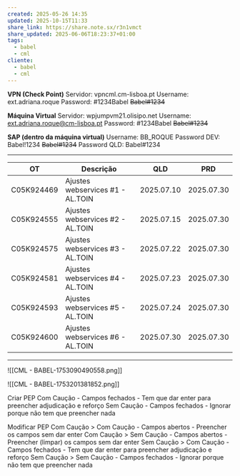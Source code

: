 ```yaml
---
created: 2025-05-26 14:35
updated: 2025-10-15T11:33
share_link: https://share.note.sx/r3n1vmct
share_updated: 2025-06-06T18:23:37+01:00
tags:
  - babel
  - cml
cliente:
  - babel
  - cml
---
```

**VPN (Check Point)**
Servidor: vpncml.cm-lisboa.pt
Username: ext.adriana.roque
Password: \#1234Babel ~~Babel#1234~~

**Máquina Virtual**
Servidor: wpjumpvm21.olisipo.net
Username: ext.adriana.roque@cm-lisboa.pt
Password: \#1234Babel ~~Babel#1234~~

**SAP (dentro da máquina virtual)**
Username: BB_ROQUE
Password DEV: Babel!1234 ~~Babel#1234~~
Password QLD: Babel#1234

---


| OT         | Descrição                        | QLD        | PRD        |
| ---------- | -------------------------------- | ---------- | ---------- |
| C05K924469 | Ajustes webservices #1 - AL.TOIN | 2025.07.10 | 2025.07.30 |
| C05K924555 | Ajustes webservices #2 - AL.TOIN | 2025.07.15 | 2025.07.30 |
| C05K924575 | Ajustes webservices #3 - AL.TOIN | 2025.07.22 | 2025.07.30 |
| C05K924581 | Ajustes webservices #4 - AL.TOIN | 2025.07.23 | 2025.07.30 |
| C05K924593 | Ajustes webservices #5 - AL.TOIN | 2025.07.24 | 2025.07.30 |
| C05K924600 | Ajustes webservices #6 - AL.TOIN | 2025.07.30 | 2025.07.30 |


---

![[CML - BABEL-1753090490558.png]]


![[CML - BABEL-1753201381852.png]]


Criar PEP
Com Caução - Campos fechados - Tem que dar enter para preencher adjudicação e reforço
Sem Caução - Campos fechados - Ignorar porque não tem que preencher nada

Modificar PEP
Com Caução > Com Caução - Campos abertos - Preencher os campos sem dar enter
Com Caução > Sem Caução - Campos abertos - Preencher (limpar) os campos sem dar enter
Sem Caução > Com Caução -  Campos fechados - Tem que dar enter para preencher adjudicação e reforço
Sem Caução > Sem Caução - Campos fechados - Ignorar porque não tem que preencher nada 